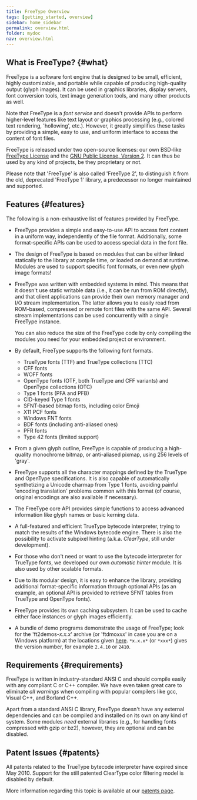 ```yaml
---
title: FreeType Overview
tags: [getting_started, overview]
sidebar: home_sidebar
permalink: overview.html
folder: mydoc
nav: overview.html
---
```


## What is FreeType? {#what}

FreeType is a software font engine that is designed to be small,
efficient, highly customizable, and portable while capable of producing
high-quality output (glyph images). It can be used in graphics
libraries, display servers, font conversion tools, text image generation
tools, and many other products as well.

Note that FreeType is a *font service* and doesn\'t provide APIs to
perform higher-level features like text layout or graphics processing
(e.g., colored text rendering, 'hollowing', etc.). However, it greatly
simplifies these tasks by providing a simple, easy to use, and uniform
interface to access the content of font files.

FreeType is released under two open-source licenses: our own BSD-like
[FreeType
License](http://git.savannah.gnu.org/cgit/freetype/freetype2.git/tree/docs/FTL.TXT)
and the [GNU Public License,
Version 2](http://git.savannah.gnu.org/cgit/freetype/freetype2.git/tree/docs/GPLv2.TXT).
It can thus be used by any kind of projects, be they proprietary or not.

Please note that 'FreeType' is also called 'FreeType 2', to distinguish
it from the old, deprecated 'FreeType 1' library, a predecessor no
longer maintained and supported.

## Features {#features}

The following is a non-exhaustive list of features provided by FreeType.

-   FreeType provides a simple and easy-to-use API to access font
    content in a uniform way, independently of the file format.
    Additionally, some format-specific APIs can be used to access
    special data in the font file.

-   The design of FreeType is based on modules that can be either linked
    statically to the library at compile time, or loaded on demand at
    runtime. Modules are used to support specific font formats, or even
    new glyph image formats!

-   FreeType was written with embedded systems in mind. This means that
    it doesn\'t use static writable data (i.e., it can be run from ROM
    directly), and that client applications can provide their own memory
    manager and I/O stream implementation. The latter allows you to
    easily read from ROM-based, compressed or remote font files with the
    same API. Several stream implementations can be used concurrently
    with a single FreeType instance.

    You can also reduce the size of the FreeType code by only compiling
    the modules you need for your embedded project or environment.

-   By default, FreeType supports the following font formats.

    -   TrueType fonts (TTF) and TrueType collections (TTC)
    -   CFF fonts
    -   WOFF fonts
    -   OpenType fonts (OTF, both TrueType and CFF variants) and
        OpenType collections (OTC)
    -   Type 1 fonts (PFA and PFB)
    -   CID-keyed Type 1 fonts
    -   SFNT-based bitmap fonts, including color Emoji
    -   X11 PCF fonts
    -   Windows FNT fonts
    -   BDF fonts (including anti-aliased ones)
    -   PFR fonts
    -   Type 42 fonts (limited support)

-   From a given glyph outline, FreeType is capable of producing a
    high-quality monochrome bitmap, or anti-aliased pixmap, using 256
    levels of 'gray'.

-   FreeType supports all the character mappings defined by the TrueType
    and OpenType specifications. It is also capable of automatically
    synthetizing a Unicode charmap from Type 1 fonts, avoiding painful
    'encoding translation' problems common with this format (of course,
    original encodings are also available if necessary).

-   The FreeType core API provides simple functions to access advanced
    information like glyph names or basic kerning data.

-   A full-featured and efficient TrueType bytecode interpreter, trying
    to match the results of the Windows bytecode engine. There is also
    the possibility to activate subpixel hinting (a.k.a. *ClearType*,
    still under development).

-   For those who don\'t need or want to use the bytecode interpreter
    for TrueType fonts, we developed our own *automatic hinter* module.
    It is also used by other scalable formats.

-   Due to its modular design, it is easy to enhance the library,
    providing additional format-specific information through optional
    APIs (as an example, an optional API is provided to retrieve SFNT
    tables from TrueType and OpenType fonts).

-   FreeType provides its own caching subsystem. It can be used to cache
    either face instances or glyph images efficiently.

-   A bundle of demo programs demonstrate the usage of FreeType; look
    for the 'ft2demos-*x.x.x*' archive (or 'ftdmo*xxx*' in case you are
    on a Windows platform) at the locations given
    [here](../../download.html). `*x.x.x*` (or `*xxx*`) gives the
    version number, for example `2.4.10` or `2410`.

## Requirements {#requirements}

FreeType is written in industry-standard ANSI C and should compile
easily with any compliant C or C++ compiler. We have even taken great
care to eliminate *all warnings* when compiling with popular compilers
like gcc, Visual C++, and Borland C++.

Apart from a standard ANSI C library, FreeType doesn\'t have any
external dependencies and can be compiled and installed on its own on
any kind of system. Some modules *need* external libraries (e.g., for
handling fonts compressed with gzip or bz2), however, they are optional
and can be disabled.


## Patent Issues {#patents}

All patents related to the TrueType bytecode interpreter have expired
since May 2010. Support for the still patented ClearType color filtering
model is disabled by default.

More information regarding this topic is available at our [patents
page](../../patents.html).
